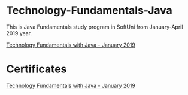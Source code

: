 # Technology-Fundamentals-Java

This is Java Fundamentals study program in SoftUni from January-April 2019 year.

<a href="https://softuni.bg/trainings/2239/technology-fundamentals-with-java-january-2019" > Technology Fundamentals with Java - January 2019 </a>

# Certificates

<a href="https://softuni.bg/certificates/details/65580/03dcacd7"> Technology Fundamentals with Java - January 2019 </a>

